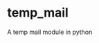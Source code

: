 # temp_mail

<!--
#groups
Tools

#languages
Python

#frames and libs

-->

A temp mail module in python
